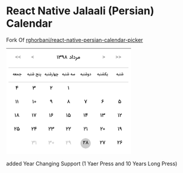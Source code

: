 # React Native Jalaali (Persian) Calendar

Fork Of [rghorbani/react-native-persian-calendar-picker](https://github.com/rghorbani/react-native-persian-calendar-picker)


<kbd>
  <img src="https://github.com/hossein197176/react-native-persian-calendar-picker/blob/master/demo/demo.png?raw=true">
</kbd>

added Year Changing Support (1 Yaer Press and 10 Years Long Press)
